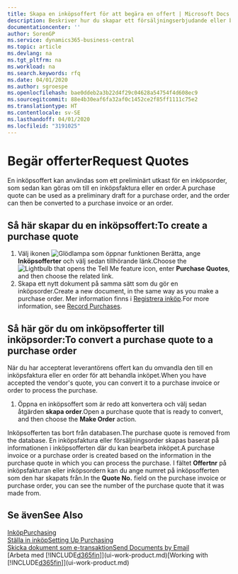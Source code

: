 ```yaml
---
title: Skapa en inköpsoffert för att begära en offert | Microsoft Docs
description: Beskriver hur du skapar ett försäljningserbjudande eller begäran om förslag (Offertförfrågan) för att registrera ditt erbjudande till kunden att sälja produkter under vissa villkor.
documentationcenter: ''
author: SorenGP
ms.service: dynamics365-business-central
ms.topic: article
ms.devlang: na
ms.tgt_pltfrm: na
ms.workload: na
ms.search.keywords: rfq
ms.date: 04/01/2020
ms.author: sgroespe
ms.openlocfilehash: bae0ddeb2a3b22d4f29c04628a54754f4d608ec9
ms.sourcegitcommit: 88e4b30eaf6fa32af0c1452ce2f85ff1111c75e2
ms.translationtype: HT
ms.contentlocale: sv-SE
ms.lasthandoff: 04/01/2020
ms.locfileid: "3191025"
---
```

# <a name="request-quotes"></a><span data-ttu-id="95ec2-103">Begär offerter</span><span class="sxs-lookup"><span data-stu-id="95ec2-103">Request Quotes</span></span>
<span data-ttu-id="95ec2-104">En inköpsoffert kan användas som ett preliminärt utkast för en inköpsorder, som sedan kan göras om till en inköpsfaktura eller en order.</span><span class="sxs-lookup"><span data-stu-id="95ec2-104">A purchase quote can be used as a preliminary draft for a purchase order, and the order can then be converted to a purchase invoice or an order.</span></span>


## <a name="to-create-a-purchase-quote"></a><span data-ttu-id="95ec2-105">Så här skapar du en inköpsoffert:</span><span class="sxs-lookup"><span data-stu-id="95ec2-105">To create a purchase quote</span></span>
1. <span data-ttu-id="95ec2-106">Välj ikonen ![Glödlampa som öppnar funktionen Berätta](media/ui-search/search_small.png "Berätta vad du vill göra"), ange **Inköpsofferter** och välj sedan tillhörande länk.</span><span class="sxs-lookup"><span data-stu-id="95ec2-106">Choose the ![Lightbulb that opens the Tell Me feature](media/ui-search/search_small.png "Tell me what you want to do") icon, enter **Purchase Quotes**, and then choose the related link.</span></span>
2. <span data-ttu-id="95ec2-107">Skapa ett nytt dokument på samma sätt som du gör en inköpsorder.</span><span class="sxs-lookup"><span data-stu-id="95ec2-107">Create a new document, in the same way as you make a purchase order.</span></span> <span data-ttu-id="95ec2-108">Mer information finns i [Registrera inköp](purchasing-how-record-purchases.md).</span><span class="sxs-lookup"><span data-stu-id="95ec2-108">For more information, see [Record Purchases](purchasing-how-record-purchases.md).</span></span>

## <a name="to-convert-a-purchase-quote-to-a-purchase-order"></a><span data-ttu-id="95ec2-109">Så här gör du om inköpsofferter till inköpsorder:</span><span class="sxs-lookup"><span data-stu-id="95ec2-109">To convert a purchase quote to a purchase order</span></span>
<span data-ttu-id="95ec2-110">När du har accepterat leverantörens offert kan du omvandla den till en inköpsfaktura eller en order för att behandla inköpet.</span><span class="sxs-lookup"><span data-stu-id="95ec2-110">When you have accepted the vendor's quote, you can convert it to a purchase invoice or order to process the purchase.</span></span>

1. <span data-ttu-id="95ec2-111">Öppna en inköpsoffert som är redo att konvertera och välj sedan åtgärden **skapa order**.</span><span class="sxs-lookup"><span data-stu-id="95ec2-111">Open a purchase quote that is ready to convert, and then choose the **Make Order** action.</span></span>

<span data-ttu-id="95ec2-112">Inköpsofferten tas bort från databasen.</span><span class="sxs-lookup"><span data-stu-id="95ec2-112">The purchase quote is removed from the database.</span></span> <span data-ttu-id="95ec2-113">En inköpsfaktura eller försäljningsorder skapas baserat på informationen i inköpsofferten där du kan bearbeta inköpet.</span><span class="sxs-lookup"><span data-stu-id="95ec2-113">A purchase invoice or a purchase order is created based on the information in the purchase quote in which you can process the purchase.</span></span> <span data-ttu-id="95ec2-114">I fältet **Offertnr** på inköpsfakturan eller inköpsordern kan du ange numret på inköpsofferten som den har skapats från.</span><span class="sxs-lookup"><span data-stu-id="95ec2-114">In the **Quote No.** field on the purchase invoice or purchase order, you can see the number of the purchase quote that it was made from.</span></span>

## <a name="see-also"></a><span data-ttu-id="95ec2-115">Se även</span><span class="sxs-lookup"><span data-stu-id="95ec2-115">See Also</span></span>
[<span data-ttu-id="95ec2-116">Inköp</span><span class="sxs-lookup"><span data-stu-id="95ec2-116">Purchasing</span></span>](purchasing-manage-purchasing.md)  
[<span data-ttu-id="95ec2-117">Ställa in inköp</span><span class="sxs-lookup"><span data-stu-id="95ec2-117">Setting Up Purchasing</span></span>](purchasing-setup-purchasing.md)  
[<span data-ttu-id="95ec2-118">Skicka dokument som e-transaktion</span><span class="sxs-lookup"><span data-stu-id="95ec2-118">Send Documents by Email</span></span>](ui-how-send-documents-email.md)  
<span data-ttu-id="95ec2-119">[Arbeta med [!INCLUDE[d365fin](includes/d365fin_md.md)]](ui-work-product.md)</span><span class="sxs-lookup"><span data-stu-id="95ec2-119">[Working with [!INCLUDE[d365fin](includes/d365fin_md.md)]](ui-work-product.md)</span></span>

